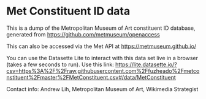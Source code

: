 # Met Constituent ID data

This is a dump of the Metropolitan Museum of Art constituent ID database, generated from https://github.com/metmuseum/openaccess

This can also be accessed via the Met API at https://metmuseum.github.io/

You can use the Datasette Lite to interact with this data set live in a browser (takes a few seconds to run). Use this link: https://lite.datasette.io/?csv=https%3A%2F%2Fraw.githubusercontent.com%2Ffuzheado%2Fmetconstituent%2Fmaster%2FMetConstituent.csv#/data/MetConstituent

Contact info: Andrew Lih, Metropolitan Museum of Art, Wikimedia Strategist
